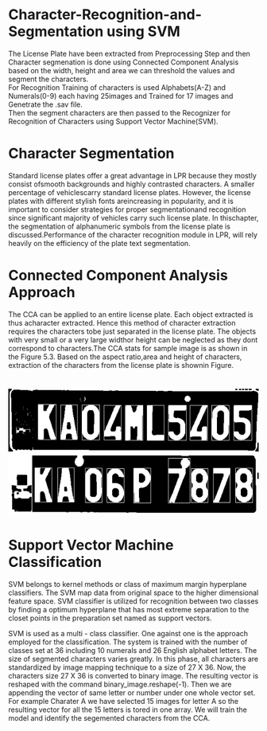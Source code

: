 # Character-Recognition-and-Segmentation using SVM
The License Plate have been extracted from Preprocessing Step and then Character segmenation is done using Connected Component Analysis based on the width, height and area we can threshold the values and segment the characters.
<br/>
For Recognition Training of characters is used Alphabets(A-Z) and Numerals(0-9) each having 25images and Trained for 17 images and Genetrate the .sav file.
<br/>
Then the segment characters are then passed to the Recognizer for Recognition of Characters using Support Vector Machine(SVM).

# Character Segmentation
Standard license plates offer a great advantage in LPR because they mostly consist ofsmooth backgrounds and highly contrasted characters. A smaller percentage of vehiclescarry standard license plates. However, the license plates with different stylish fonts areincreasing in popularity, and it is important to consider strategies for proper segmentationand recognition since significant majority of vehicles carry such license plate. In thischapter, the segmentation of alphanumeric symbols from the license plate is discussed.Performance of the character recognition module in LPR, will rely heavily on the efficiency
of the plate text segmentation.<br/>

# Connected Component Analysis Approach
The CCA can be applied to an entire license plate. Each object extracted is thus acharacter extracted. Hence this method of character extraction requires the characters tobe just separated in the license plate. The objects with very small or a very large widthor height can be neglected as they dont correspond to characters.The CCA stats for sample image is as shown in the Figure 5.3. Based on the aspect ratio,area and height of characters, extraction of the characters from the license plate is shownin Figure.
#
#
![](a40.jpg)
![](b40.jpg)

# Support Vector Machine Classification
SVM belongs to kernel methods or class of maximum margin hyperplane classifiers. The SVM map data from original space to the higher dimensional feature space. SVM classifier is utilized for recognition between two classes by finding a optimum hyperplane that has most extreme separation to the closet points in the preparation set named as support vectors.

SVM is used as a multi - class classifier. One against one is the approach employed for the classification. The system is
trained with the number of classes set at 36 including 10 numerals and 26 English alphabet letters. The size of segmented characters varies greatly. In this phase, all characters are standardized by image mapping technique to a size of 27 X 36. Now, the characters size 27 X 36 is converted to binary image. The resulting vector is reshaped with the command binary_image.reshape(-1). Then we are appending the vector of same letter or number under one whole vector set. For example Charater A we have selected 15 images for letter A so the resulting vector for all the 15 letters is tored in one array. We will train the model and identify the segemented characters from the CCA.  
